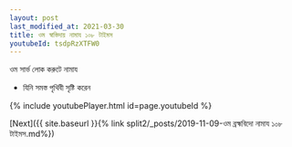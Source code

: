```yaml
---
layout: post
last_modified_at: 2021-03-30
title: ওম স্বাস্তিদায় নামায ১০৮ টাইমস
youtubeId: tsdpRzXTFW0
---
```

 
 
 ওম সার্ভ লোক করুটে নামায  
 
 -  যিনি সমস্ত পৃথিবী সৃষ্টি করেন 
 
  
 
  
 
 
 
 
 
 


{% include youtubePlayer.html id=page.youtubeId %}
 
[Next]({{ site.baseurl }}{% link  split2/_posts/2019-11-09-ওম ব্রহ্মবিদো নামায ১০৮ টাইমস.md%})
 
